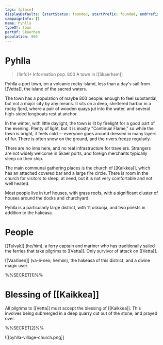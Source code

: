 ```yaml
---
tags: [place]
displayDefaults: {startStatus: founded, startPrefix: founded, endPrefix: destroyed, endStatus: destroyed}
campaignInfo: []
name: Pyhlla
typeOf: town
partOf: Skaerhem
population: 800
---
```

# Pyhlla
>[!info]+ Information
> pop. 800
> A town in [[Skaerhem]]

Pyhlla a port town, on a volcanic rocky island, less than a day's sail from [[Vetta]], the island of the sacred waters. 

The town has a population of maybe 800 people: enough to feel substantial, but not a major city by any means. It sits on a deep, sheltered harbor in a rocky fjord, where a pair of wooden quays jut into the water, and several high-sided longboats rest at anchor. 

In the winter, with little daylight, the town is lit by firelight for a good part of the evening. Plenty of light, but it is mostly "Continual Flame," so while the town is bright, it feels cold -- everyone goes around dressed in many layers of fur. There is often snow on the ground, and the rivers freeze regularly. 

There are no inns here, and no real infrastructure for travelers. Strangers are not widely welcome in Skaer ports, and foreign merchants typically sleep on their ship.

The main communal gathering places is the church of [[Kaikkea]], which has an attached covered bar and a large fire circle. There is room in the church for visitors to sleep, at need, but it is not very comfortable and not well heated. 

Most people live in turf houses, with grass roofs, with a significant cluster of houses around the docks and churchyard.

Pyhlla is a particularly large district, with 11 oskunja, and two priests in addition to the hakeasa. 
# People

[[Tulvak]] (he/him), a ferry captain and mariner who has traditionally sailed the ferries that take pilgrims to [[Vetta]]. Only survivor of attack on [[Vetta]].

[[Vaallinen]] (va-li-nen; he/him), the hakeasa of this district, and a divine magic user.

%%SECRET[1]%%

# Blessing of [[Kaikkea]]

All pilgrims to [[Vetta]] must accept the blessing of [[Kaikkea]]. This involves being submerged in a deep quarry cut out of the stone, and prayed over. 

%%SECRET[2]%%

![[pyhlla-village-church.png]]